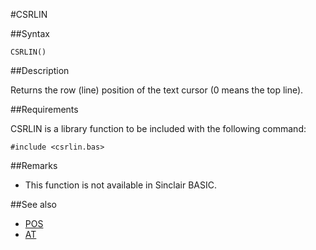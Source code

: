 #CSRLIN

##Syntax

```
CSRLIN()
```

##Description

Returns the row (line) position of the text cursor (0 means the top line).

##Requirements

CSRLIN is a library function to be included with the following command:

```
#include <csrlin.bas>
```

##Remarks

* This function is not available in Sinclair BASIC.

##See also

* [ POS](pos.md)
* [ AT ](at.md)
